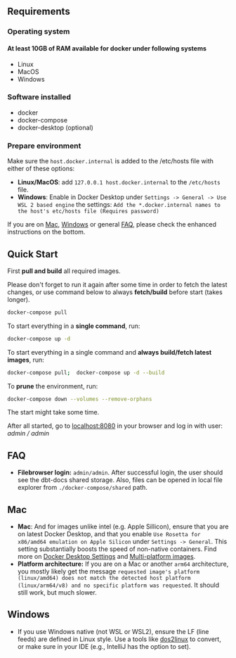 ## Requirements

### Operating system

#### At least 10GB of RAM available for docker under following systems

- Linux
- MacOS
- Windows

### Software installed

- docker
- docker-compose
- docker-desktop (optional)

### Prepare environment

Make sure the `host.docker.internal` is added to the /etc/hosts file with either of these options:

- **Linux/MacOS**: add `127.0.0.1 host.docker.internal` to the `/etc/hosts` file.
- **Windows**: Enable in Docker Desktop under `Settings -> General -> Use WSL 2 based engine` the settings: `Add the *.docker.internal names to the host's etc/hosts file (Requires password)`

If you are on [Mac](#mac), [Windows](#windows) or general [FAQ](#faq), please check the enhanced instructions on the bottom.

## Quick Start

First **pull and build** all required images.

Please don't forget to run it again after some time in order to fetch the latest changes, or use command below to always **fetch/build** before start (takes longer).

```sh
docker-compose pull
```

To start everything in a **single command**, run:

```sh
docker-compose up -d
```

To start everything in a single command and **always build/fetch latest images**, run:

```sh
docker-compose pull;  docker-compose up -d --build
```

To **prune** the environment, run:

```sh
docker-compose down --volumes --remove-orphans
```

The start might take some time.

After all started, go to [localhost:8080](http://localhost:8080/) in your browser and log in with user: *admin / admin*

## FAQ

- **Filebrowser login:** `admin/admin`. After successful login, the user should see the dbt-docs shared storage. Also, files can be opened in local file explorer from `./docker-compose/shared` path.

## Mac

- **Mac**: And for images unlike intel (e.g. Apple Sillicon), ensure that you are on latest Docker Desktop, and that you enable `Use Rosetta for x86/amd64 emulation on Apple Silicon` under `Settings -> General`. This setting substantially boosts the speed of non-native containers. Find more on [Docker Desktop Settings](https://docs.docker.com/desktop/settings/mac/?uuid=740D92D0-4D7C-4DD7-9DFD-8AF8D62F42F7) and [Multi-platform images](https://docs.docker.com/build/building/multi-platform/).
- **Platform architecture:** If you are on a Mac or another `arm64` architecture, you mostly likely get the message `requested image's platform (linux/amd64) does not match the detected host platform (linux/arm64/v8) and no specific platform was requested`. It should still work, but much slower. 


## Windows

- If you use Windows native (not WSL or WSL2), ensure the LF (line feeds) are defined in Linux style. Use a tools like [dos2linux](https://linux.die.net/man/1/dos2unix) to
  convert, or make sure in your IDE (e.g., IntelliJ has the option to set).
